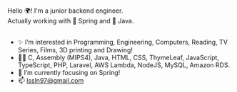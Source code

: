 Hello 🌍! I'm a junior backend engineer. 
<br>Actually working with 🌿 Spring and 🍵 Java.<br><br>
- ✨ I’m interested in Programming, Engineering, Computers, Reading, TV Series, Films, 3D printing and Drawing!
- 👨‍💻 C, Assembly (MIPS4), Java, HTML, CSS, ThymeLeaf, JavaScript, TypeScript, PHP, Laravel, AWS Lambda, NodeJS, MySQL, Amazon RDS. 
- 🌱 I’m currently focusing on Spring!
- 📫 lssln97@gmail.com

<!---
LssLn/LssLn is a ✨ special ✨ repository because its `README.md` (this file) appears on your GitHub profile.
You can click the Preview link to take a look at your changes.
--->
